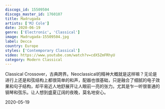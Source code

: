 ```yaml
---
discogs_id: 15509504
discogs_master_id: 1760107
title: Madrugada
artists: ['MJ Cole']
date: 2020-06-19
genre: ['Electronic', 'Classical']
image: Madrugada-15509504.jpg
label: Decca
country: Europe
styles: ['Contemporary Classical']
video: https://www.youtube.com/watch?v=cdX5ZmFRhyU
category: Modern Classical
---
```


Classical Crossover，古典跨界。Neoclassical的精神大概就是这样嘛？无论是进行上还是和弦结构上都很简单的和声，配器也很基础，只是融合了细腻的电子效果和句子结构，却平易近人地舒展开让人眼前一亮的张力。尤其是乍一听很普通的钢琴和弦乐。让人想到盛夏辽阔的夜晚，莫名地安心。

<time>2020-05-19</time>